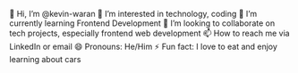 👋 Hi, I’m @kevin-waran
👀 I’m interested in technology, coding
🌱 I’m currently learning Frontend Development
💞️ I’m looking to collaborate on tech projects, especially frontend web development
📫 How to reach me via LinkedIn or email
😄 Pronouns: He/Him
⚡ Fun fact: I love to eat and enjoy learning about cars

<!---
kevin-waran/kevin-waran is a ✨ special ✨ repository because its `README.md` (this file) appears on your GitHub profile.
You can click the Preview link to take a look at your changes.
--->

